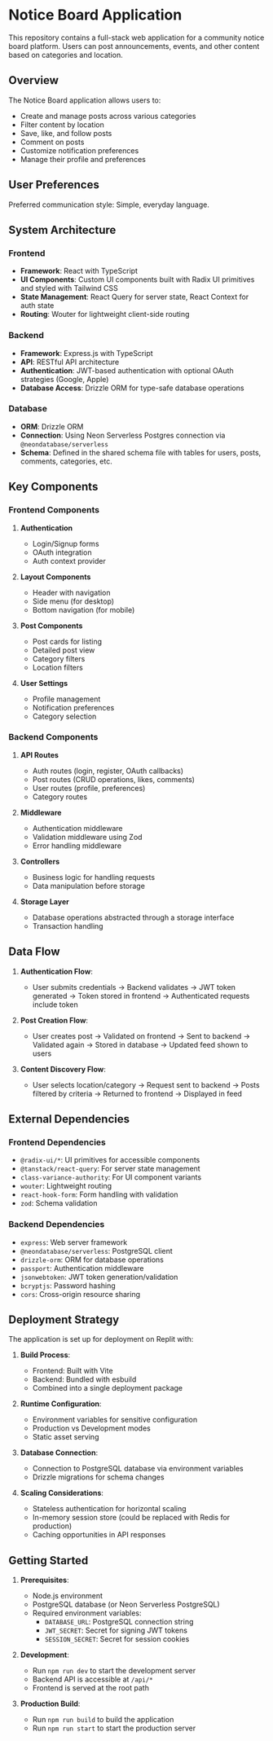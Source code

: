 # Notice Board Application

This repository contains a full-stack web application for a community notice board platform. Users can post announcements, events, and other content based on categories and location.

## Overview

The Notice Board application allows users to:
- Create and manage posts across various categories
- Filter content by location
- Save, like, and follow posts
- Comment on posts
- Customize notification preferences
- Manage their profile and preferences

## User Preferences

Preferred communication style: Simple, everyday language.

## System Architecture

### Frontend
- **Framework**: React with TypeScript
- **UI Components**: Custom UI components built with Radix UI primitives and styled with Tailwind CSS
- **State Management**: React Query for server state, React Context for auth state
- **Routing**: Wouter for lightweight client-side routing

### Backend
- **Framework**: Express.js with TypeScript
- **API**: RESTful API architecture
- **Authentication**: JWT-based authentication with optional OAuth strategies (Google, Apple)
- **Database Access**: Drizzle ORM for type-safe database operations

### Database
- **ORM**: Drizzle ORM
- **Connection**: Using Neon Serverless Postgres connection via `@neondatabase/serverless`
- **Schema**: Defined in the shared schema file with tables for users, posts, comments, categories, etc.

## Key Components

### Frontend Components
1. **Authentication**
   - Login/Signup forms
   - OAuth integration
   - Auth context provider

2. **Layout Components**
   - Header with navigation
   - Side menu (for desktop)
   - Bottom navigation (for mobile)

3. **Post Components**
   - Post cards for listing
   - Detailed post view
   - Category filters
   - Location filters

4. **User Settings**
   - Profile management
   - Notification preferences
   - Category selection

### Backend Components
1. **API Routes**
   - Auth routes (login, register, OAuth callbacks)
   - Post routes (CRUD operations, likes, comments)
   - User routes (profile, preferences)
   - Category routes

2. **Middleware**
   - Authentication middleware
   - Validation middleware using Zod
   - Error handling middleware

3. **Controllers**
   - Business logic for handling requests
   - Data manipulation before storage

4. **Storage Layer**
   - Database operations abstracted through a storage interface
   - Transaction handling

## Data Flow

1. **Authentication Flow**:
   - User submits credentials → Backend validates → JWT token generated → Token stored in frontend → Authenticated requests include token

2. **Post Creation Flow**:
   - User creates post → Validated on frontend → Sent to backend → Validated again → Stored in database → Updated feed shown to users

3. **Content Discovery Flow**:
   - User selects location/category → Request sent to backend → Posts filtered by criteria → Returned to frontend → Displayed in feed

## External Dependencies

### Frontend Dependencies
- `@radix-ui/*`: UI primitives for accessible components
- `@tanstack/react-query`: For server state management
- `class-variance-authority`: For UI component variants
- `wouter`: Lightweight routing
- `react-hook-form`: Form handling with validation
- `zod`: Schema validation

### Backend Dependencies
- `express`: Web server framework
- `@neondatabase/serverless`: PostgreSQL client
- `drizzle-orm`: ORM for database operations
- `passport`: Authentication middleware
- `jsonwebtoken`: JWT token generation/validation
- `bcryptjs`: Password hashing
- `cors`: Cross-origin resource sharing

## Deployment Strategy

The application is set up for deployment on Replit with:

1. **Build Process**:
   - Frontend: Built with Vite
   - Backend: Bundled with esbuild
   - Combined into a single deployment package

2. **Runtime Configuration**:
   - Environment variables for sensitive configuration
   - Production vs Development modes
   - Static asset serving

3. **Database Connection**:
   - Connection to PostgreSQL database via environment variables
   - Drizzle migrations for schema changes

4. **Scaling Considerations**:
   - Stateless authentication for horizontal scaling
   - In-memory session store (could be replaced with Redis for production)
   - Caching opportunities in API responses

## Getting Started

1. **Prerequisites**:
   - Node.js environment
   - PostgreSQL database (or Neon Serverless PostgreSQL)
   - Required environment variables:
     - `DATABASE_URL`: PostgreSQL connection string
     - `JWT_SECRET`: Secret for signing JWT tokens
     - `SESSION_SECRET`: Secret for session cookies

2. **Development**:
   - Run `npm run dev` to start the development server
   - Backend API is accessible at `/api/*`
   - Frontend is served at the root path

3. **Production Build**:
   - Run `npm run build` to build the application
   - Run `npm run start` to start the production server